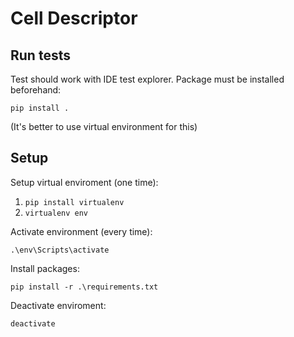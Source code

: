 # Cell Descriptor

## Run tests
Test should work with IDE test explorer. Package must be installed beforehand:
```
pip install .
```
(It's better to use virtual environment for this)
## Setup
Setup virtual enviroment (one time):
1. `pip install virtualenv`
2. `virtualenv env`

Activate environment (every time):
```
.\env\Scripts\activate
```

Install packages:
```
pip install -r .\requirements.txt
```

Deactivate enviroment:
```
deactivate
```


